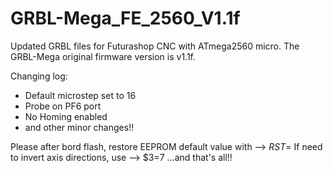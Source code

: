 # GRBL-Mega_FE_2560_V1.1f
Updated GRBL files for Futurashop CNC with ATmega2560 micro.
The GRBL-Mega original firmware version is v1.1f.

Changing log:
- Default microstep set to 16
- Probe on PF6 port
- No Homing enabled
- and other minor changes!!

Please after bord flash, restore EEPROM default value with --> $RST=$
If need to invert axis directions, use --> $3=7
...and that's all!!
